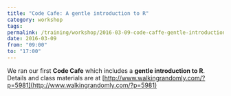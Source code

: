 ```yaml
---
title: "Code Cafe: A gentle introduction to R"
category: workshop
tags:
permalink: /training/workshop/2016-03-09-code-caffe-gentle-introduction-to-r
date: 2016-03-09
from: "09:00"
to: "17:00"
---
```


We ran our first **Code Cafe** which includes a **gentle introduction to R**. Details and class materials are at [http://www.walkingrandomly.com/?p=5981](http://www.walkingrandomly.com/?p=5981)